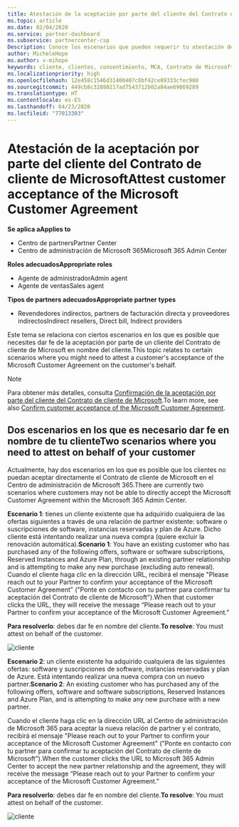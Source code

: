 ```yaml
---
title: Atestación de la aceptación por parte del cliente del Contrato de cliente de Microsoft | Centro de partners
ms.topic: article
ms.date: 02/04/2020
ms.service: partner-dashboard
ms.subservice: partnercenter-csp
Description: Conoce los escenarios que pueden requerir tu atestación de la aceptación del Contrato de cliente de Microsoft en nombre del cliente.
author: MicheleHope
ms.author: v-mihope
keywords: cliente, clientes, consentimiento, MCA, Contrato de Microsoft Cloud, Contrato de cliente de Microsoft, plantillas de contrato de cliente, atestación de la aceptación
ms.localizationpriority: high
ms.openlocfilehash: 12e458c1546d31400407c8bf42ce09333cfec900
ms.sourcegitcommit: 449cb8c32880217ad7543712b02a84ae69869289
ms.translationtype: HT
ms.contentlocale: es-ES
ms.lasthandoff: 04/23/2020
ms.locfileid: "77013303"
---
```

# <a name="attest-customer-acceptance-of-the-microsoft-customer-agreement"></a><span data-ttu-id="bfe5d-104">Atestación de la aceptación por parte del cliente del Contrato de cliente de Microsoft</span><span class="sxs-lookup"><span data-stu-id="bfe5d-104">Attest customer acceptance of the Microsoft Customer Agreement</span></span>

<span data-ttu-id="bfe5d-105">**Se aplica a**</span><span class="sxs-lookup"><span data-stu-id="bfe5d-105">**Applies to**</span></span>

- <span data-ttu-id="bfe5d-106">Centro de partners</span><span class="sxs-lookup"><span data-stu-id="bfe5d-106">Partner Center</span></span>
- <span data-ttu-id="bfe5d-107">Centro de administración de Microsoft 365</span><span class="sxs-lookup"><span data-stu-id="bfe5d-107">Microsoft 365 Admin Center</span></span>

<span data-ttu-id="bfe5d-108">**Roles adecuados**</span><span class="sxs-lookup"><span data-stu-id="bfe5d-108">**Appropriate roles**</span></span>

- <span data-ttu-id="bfe5d-109">Agente de administrador</span><span class="sxs-lookup"><span data-stu-id="bfe5d-109">Admin agent</span></span>
- <span data-ttu-id="bfe5d-110">Agente de ventas</span><span class="sxs-lookup"><span data-stu-id="bfe5d-110">Sales agent</span></span>

<span data-ttu-id="bfe5d-111">**Tipos de partners adecuados**</span><span class="sxs-lookup"><span data-stu-id="bfe5d-111">**Appropriate partner types**</span></span>

- <span data-ttu-id="bfe5d-112">Revendedores indirectos, partners de facturación directa y proveedores indirectos</span><span class="sxs-lookup"><span data-stu-id="bfe5d-112">Indirect resellers, Direct bill, Indirect providers</span></span>

<span data-ttu-id="bfe5d-113">Este tema se relaciona con ciertos escenarios en los que es posible que necesites dar fe de la aceptación por parte de un cliente del Contrato de cliente de Microsoft en nombre del cliente.</span><span class="sxs-lookup"><span data-stu-id="bfe5d-113">This topic relates to certain scenarios where you might need to attest a customer's acceptance of the Microsoft Customer Agreement on the customer's behalf.</span></span>

>[!NOTE]
><span data-ttu-id="bfe5d-114">Para obtener más detalles, consulta [Confirmación de la aceptación por parte del cliente del Contrato de cliente de Microsoft](confirm-customer-agreement.md).</span><span class="sxs-lookup"><span data-stu-id="bfe5d-114">To learn more, see also [Confirm customer acceptance of the Microsoft Customer Agreement](confirm-customer-agreement.md).</span></span>

## <a name="two-scenarios-where-you-need-to-attest-on-behalf-of-your-customer"></a><span data-ttu-id="bfe5d-115">Dos escenarios en los que es necesario dar fe en nombre de tu cliente</span><span class="sxs-lookup"><span data-stu-id="bfe5d-115">Two scenarios where you need to attest on behalf of your customer</span></span>

<span data-ttu-id="bfe5d-116">Actualmente, hay dos escenarios en los que es posible que los clientes no puedan aceptar directamente el Contrato de cliente de Microsoft en el Centro de administración de Microsoft 365.</span><span class="sxs-lookup"><span data-stu-id="bfe5d-116">There are currently two scenarios where customers may not be able to directly accept the Microsoft Customer Agreement within the Microsoft 365 Admin Center.</span></span>

<span data-ttu-id="bfe5d-117">**Escenario 1**: tienes un cliente existente que ha adquirido cualquiera de las ofertas siguientes a través de una relación de partner existente: software o suscripciones de software, instancias reservadas y plan de Azure. Dicho cliente está intentando realizar una nueva compra (quiere excluir la renovación automática).</span><span class="sxs-lookup"><span data-stu-id="bfe5d-117">**Scenario 1**: You have an existing customer who has purchased any of the following offers, software or software subscriptions, Reserved Instances and Azure Plan, through an existing partner relationship and is attempting to make any new purchase (excluding auto renewal).</span></span> <span data-ttu-id="bfe5d-118">Cuando el cliente haga clic en la dirección URL, recibirá el mensaje "Please reach out to your Partner to confirm your acceptance of the Microsoft Customer Agreement" ("Ponte en contacto con tu partner para confirmar tu aceptación del Contrato de cliente de Microsoft").</span><span class="sxs-lookup"><span data-stu-id="bfe5d-118">When that customer clicks the URL, they will receive the message “Please reach out to your Partner to confirm your acceptance of the Microsoft Customer Agreement.”</span></span>  

<span data-ttu-id="bfe5d-119">**Para resolverlo**: debes dar fe en nombre del cliente.</span><span class="sxs-lookup"><span data-stu-id="bfe5d-119">**To resolve**: You must attest on behalf of the customer.</span></span>

![cliente](images/mca/accept-scenario-1.png)

<span data-ttu-id="bfe5d-121">**Escenario 2**: un cliente existente ha adquirido cualquiera de las siguientes ofertas: software y suscripciones de software, instancias reservadas y plan de Azure. Está intentando realizar una nueva compra con un nuevo partner.</span><span class="sxs-lookup"><span data-stu-id="bfe5d-121">**Scenario 2**: An existing customer who has purchased any of the following offers, software and software subscriptions, Reserved Instances and Azure Plan, and is attempting to make any new purchase with a new partner.</span></span> 

<span data-ttu-id="bfe5d-122">Cuando el cliente haga clic en la dirección URL al Centro de administración de Microsoft 365 para aceptar la nueva relación de partner y el contrato, recibirá el mensaje "Please reach out to your Partner to confirm your acceptance of the Microsoft Customer Agreement" ("Ponte en contacto con tu partner para confirmar tu aceptación del Contrato de cliente de Microsoft").</span><span class="sxs-lookup"><span data-stu-id="bfe5d-122">When the customer clicks the URL to Microsoft 365 Admin Center to accept the new partner relationship and the agreement, they will receive the message “Please reach out to your Partner to confirm your acceptance of the Microsoft Customer Agreement.”</span></span>  

<span data-ttu-id="bfe5d-123">**Para resolverlo**: debes dar fe en nombre del cliente.</span><span class="sxs-lookup"><span data-stu-id="bfe5d-123">**To resolve**: You must attest on behalf of the customer.</span></span>  

![cliente](images/mca/accept-scenario-2.png)